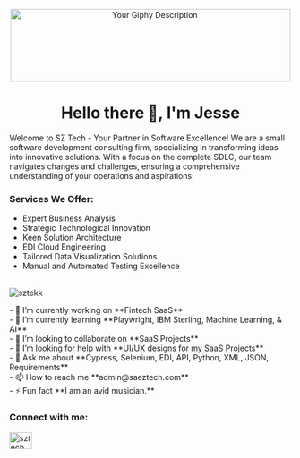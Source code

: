 <p img align="center" alt="Coding" width="400" src="”>
  <p align="left">
  <img src="https://media.giphy.com/media/PI3QGKFN6XZUCMMqJm/giphy.gif" alt="Your Giphy Description" width="500" height="130" />
</p>
<p align="left">
  <a href="https://giphy.com/gifs/scaler-official-work-office-computer-PI3QGKFN6XZUCMMqJm"> </a>
</p>
<h1 align="center">Hello there 👋, I'm Jesse</h1>
Welcome to SZ Tech - Your Partner in Software Excellence!
We are a small software development consulting firm, specializing in transforming ideas into innovative solutions. With a focus on the complete SDLC, our team navigates changes and challenges, ensuring a comprehensive understanding of your operations and aspirations. 

### Services We Offer: 
- Expert Business Analysis 
- Strategic Technological Innovation 
- Keen Solution Architecture
- EDI Cloud Engineering
- Tailored Data Visualization Solutions 
- Manual and Automated Testing Excellence </br> </br> 
  
<p align="left"> <img src="https://komarev.com/ghpvc/?username=sztekk&label=Profile%20views&color=0e75b6&style=flat" alt="sztekk" /> </p>
  - 🔭 I’m currently working on **Fintech SaaS** </br> 
  - 🌱 I’m currently learning **Playwright, IBM Sterling, Machine Learning, & AI** </br> 
  - 👯 I’m looking to collaborate on **SaaS Projects** </br> 
  - 🤝 I’m looking for help with **UI/UX designs for my SaaS Projects** </br> 
  - 💬 Ask me about **Cypress, Selenium, EDI, API, Python, XML, JSON, Requirements** </br> 
  - 📫 How to reach me **admin@saeztech.com** </br> 
  - ⚡ Fun fact **I am an avid musician.** </br> 
<h3 align="left">Connect with me:</h3>
<p align="left">
</p>
<p align="left">
<a href="https://linkedin.com/in/sztech" target="blank"><img align="center" src="https://raw.githubusercontent.com/rahuldkjain/github-profile-readme-generator/master/src/images/icons/Social/linked-in-alt.svg" alt="sztech" height="30" width="40" /></a>
</p>
